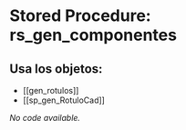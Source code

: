 # Stored Procedure: rs_gen_componentes

## Usa los objetos:
- [[gen_rotulos]]
- [[sp_gen_RotuloCad]]

*No code available.*
